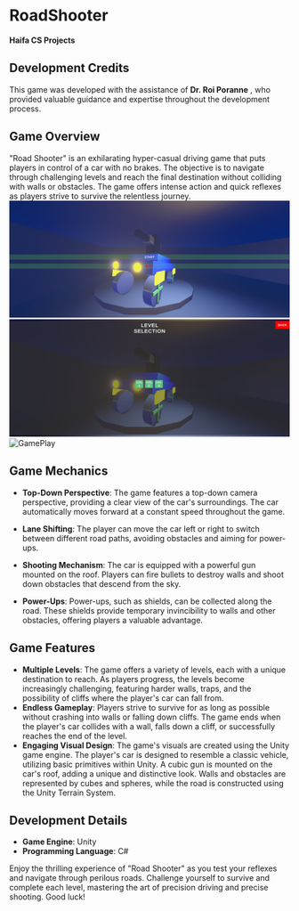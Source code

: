 

# RoadShooter
**Haifa CS Projects** 

## Development Credits

This game was developed with the assistance of **Dr. Roi Poranne** , who provided valuable guidance and expertise throughout the development process.


## Game Overview

"Road Shooter" is an exhilarating hyper-casual driving game that puts players in control of a car with no brakes. The objective   is to navigate through challenging levels and reach the final destination without colliding with walls or obstacles. The game offers intense action and quick reflexes as players strive to survive the relentless journey.
![start ](https://github.com/Zoubizaher/RoadShooter/blob/main/screen%20shots/start.png)
![levels](https://github.com/Zoubizaher/RoadShooter/blob/main/screen%20shots/multiple%20levels.png)
![GamePlay](https://github.com/Zoubizaher/RoadShooter/blob/main/screen%20shots/game%20play.png)

## Game Mechanics

-   **Top-Down Perspective**: The game features a top-down camera perspective, providing a clear view of the car's surroundings. The car automatically moves forward at a constant speed throughout the game.

-   **Lane Shifting**: The player can move the car left or right to switch between different road paths, avoiding obstacles and aiming for power-ups.
-   **Shooting Mechanism**: The car is equipped with a powerful gun mounted on the roof. Players can fire bullets to destroy walls and shoot down obstacles that descend from the sky.
-   **Power-Ups**: Power-ups, such as shields, can be collected along the road. These shields provide temporary invincibility to walls and other obstacles, offering players a valuable advantage.

## Game Features

-   **Multiple Levels**: The game offers a variety of levels, each with a unique destination to reach. As players progress, the levels become increasingly challenging, featuring harder walls, traps, and the possibility of cliffs where the player's car can fall from.
-   **Endless Gameplay**: Players strive to survive for as long as possible without crashing into walls or falling down cliffs. The game ends when the player's car collides with a wall, falls down a cliff, or successfully reaches the end of the level.
-   **Engaging Visual Design**: The game's visuals are created using the Unity game engine. The player's car is designed to resemble a classic vehicle, utilizing basic primitives within Unity. A cubic gun is mounted on the car's roof, adding a unique and distinctive look. Walls and obstacles are represented by cubes and spheres, while the road is constructed using the Unity Terrain System.

## Development Details

-   **Game Engine**: Unity
-   **Programming Language**: C#

Enjoy the thrilling experience of "Road Shooter" as you test your reflexes and navigate through perilous roads. Challenge yourself to survive and complete each level, mastering the art of precision driving and precise shooting. Good luck!







